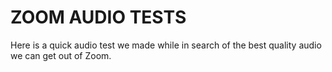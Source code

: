 # ZOOM AUDIO TESTS

Here is a quick audio test we made while in search of the best quality audio we can get out of Zoom.
